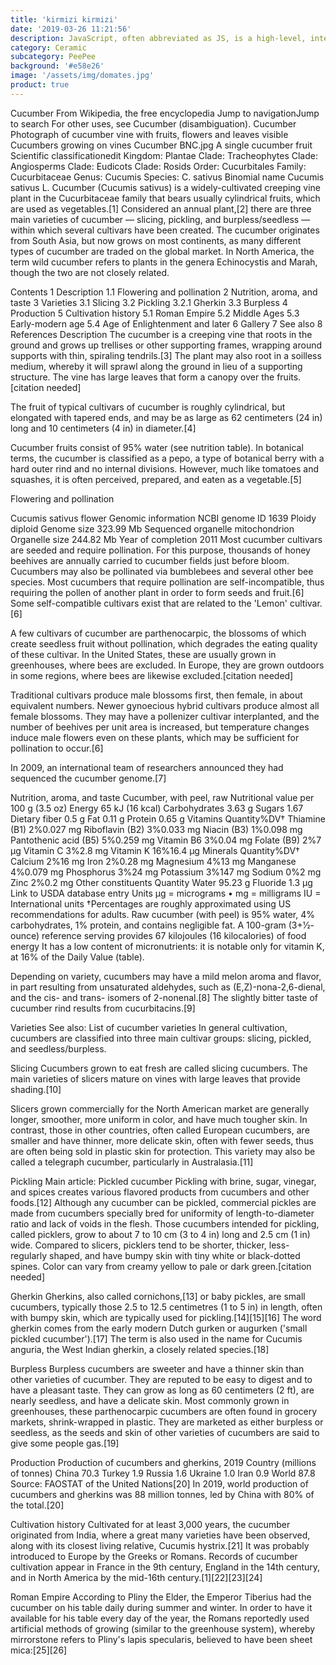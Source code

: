```yaml
---
title: 'kirmizi kirmizi'
date: '2019-03-26 11:21:56'
description: JavaScript, often abbreviated as JS, is a high-level, interpreted scripting language that conforms to the ECMAScript specification.
category: Ceramic
subcategory: PeePee
background: '#e58e26'
image: '/assets/img/domates.jpg'
product: true
---
```


Cucumber
From Wikipedia, the free encyclopedia
Jump to navigationJump to search
For other uses, see Cucumber (disambiguation).
Cucumber
Photograph of cucumber vine with fruits, flowers and leaves visible
Cucumbers growing on vines
Cucumber BNC.jpg
A single cucumber fruit
Scientific classificationedit
Kingdom: Plantae
Clade: Tracheophytes
Clade: Angiosperms
Clade: Eudicots
Clade: Rosids
Order: Cucurbitales
Family: Cucurbitaceae
Genus: Cucumis
Species: C. sativus
Binomial name
Cucumis sativus
L.
Cucumber (Cucumis sativus) is a widely-cultivated creeping vine plant in the Cucurbitaceae family that bears usually cylindrical fruits, which are used as vegetables.[1] Considered an annual plant,[2] there are three main varieties of cucumber — slicing, pickling, and burpless/seedless — within which several cultivars have been created. The cucumber originates from South Asia, but now grows on most continents, as many different types of cucumber are traded on the global market. In North America, the term wild cucumber refers to plants in the genera Echinocystis and Marah, though the two are not closely related.

Contents
1 Description
1.1 Flowering and pollination
2 Nutrition, aroma, and taste
3 Varieties
3.1 Slicing
3.2 Pickling
3.2.1 Gherkin
3.3 Burpless
4 Production
5 Cultivation history
5.1 Roman Empire
5.2 Middle Ages
5.3 Early-modern age
5.4 Age of Enlightenment and later
6 Gallery
7 See also
8 References
Description
The cucumber is a creeping vine that roots in the ground and grows up trellises or other supporting frames, wrapping around supports with thin, spiraling tendrils.[3] The plant may also root in a soilless medium, whereby it will sprawl along the ground in lieu of a supporting structure. The vine has large leaves that form a canopy over the fruits.[citation needed]

The fruit of typical cultivars of cucumber is roughly cylindrical, but elongated with tapered ends, and may be as large as 62 centimeters (24 in) long and 10 centimeters (4 in) in diameter.[4]

Cucumber fruits consist of 95% water (see nutrition table). In botanical terms, the cucumber is classified as a pepo, a type of botanical berry with a hard outer rind and no internal divisions. However, much like tomatoes and squashes, it is often perceived, prepared, and eaten as a vegetable.[5]

Flowering and pollination

Cucumis sativus flower
Genomic information
NCBI genome ID 1639
Ploidy diploid
Genome size 323.99 Mb
Sequenced organelle mitochondrion
Organelle size 244.82 Mb
Year of completion 2011
Most cucumber cultivars are seeded and require pollination. For this purpose, thousands of honey beehives are annually carried to cucumber fields just before bloom. Cucumbers may also be pollinated via bumblebees and several other bee species. Most cucumbers that require pollination are self-incompatible, thus requiring the pollen of another plant in order to form seeds and fruit.[6] Some self-compatible cultivars exist that are related to the 'Lemon' cultivar.[6]

A few cultivars of cucumber are parthenocarpic, the blossoms of which create seedless fruit without pollination, which degrades the eating quality of these cultivar. In the United States, these are usually grown in greenhouses, where bees are excluded. In Europe, they are grown outdoors in some regions, where bees are likewise excluded.[citation needed]

Traditional cultivars produce male blossoms first, then female, in about equivalent numbers. Newer gynoecious hybrid cultivars produce almost all female blossoms. They may have a pollenizer cultivar interplanted, and the number of beehives per unit area is increased, but temperature changes induce male flowers even on these plants, which may be sufficient for pollination to occur.[6]

In 2009, an international team of researchers announced they had sequenced the cucumber genome.[7]

Nutrition, aroma, and taste
Cucumber, with peel, raw
Nutritional value per 100 g (3.5 oz)
Energy 65 kJ (16 kcal)
Carbohydrates
3.63 g
Sugars 1.67
Dietary fiber 0.5 g
Fat
0.11 g
Protein
0.65 g
Vitamins Quantity%DV†
Thiamine (B1) 2%0.027 mg
Riboflavin (B2) 3%0.033 mg
Niacin (B3) 1%0.098 mg
Pantothenic acid (B5) 5%0.259 mg
Vitamin B6 3%0.04 mg
Folate (B9) 2%7 μg
Vitamin C 3%2.8 mg
Vitamin K 16%16.4 μg
Minerals Quantity%DV†
Calcium 2%16 mg
Iron 2%0.28 mg
Magnesium 4%13 mg
Manganese 4%0.079 mg
Phosphorus 3%24 mg
Potassium 3%147 mg
Sodium 0%2 mg
Zinc 2%0.2 mg
Other constituents Quantity
Water 95.23 g
Fluoride 1.3 µg
Link to USDA database entry
Units
μg = micrograms • mg = milligrams
IU = International units
†Percentages are roughly approximated using US recommendations for adults.
Raw cucumber (with peel) is 95% water, 4% carbohydrates, 1% protein, and contains negligible fat. A 100-gram (3+1⁄2-ounce) reference serving provides 67 kilojoules (16 kilocalories) of food energy It has a low content of micronutrients: it is notable only for vitamin K, at 16% of the Daily Value (table).

Depending on variety, cucumbers may have a mild melon aroma and flavor, in part resulting from unsaturated aldehydes, such as (E,Z)-nona-2,6-dienal, and the cis- and trans- isomers of 2-nonenal.[8] The slightly bitter taste of cucumber rind results from cucurbitacins.[9]

Varieties
See also: List of cucumber varieties
In general cultivation, cucumbers are classified into three main cultivar groups: slicing, pickled, and seedless/burpless.

Slicing
Cucumbers grown to eat fresh are called slicing cucumbers. The main varieties of slicers mature on vines with large leaves that provide shading.[10]

Slicers grown commercially for the North American market are generally longer, smoother, more uniform in color, and have much tougher skin. In contrast, those in other countries, often called European cucumbers, are smaller and have thinner, more delicate skin, often with fewer seeds, thus are often being sold in plastic skin for protection. This variety may also be called a telegraph cucumber, particularly in Australasia.[11]

Pickling
Main article: Pickled cucumber
Pickling with brine, sugar, vinegar, and spices creates various flavored products from cucumbers and other foods.[12] Although any cucumber can be pickled, commercial pickles are made from cucumbers specially bred for uniformity of length-to-diameter ratio and lack of voids in the flesh. Those cucumbers intended for pickling, called picklers, grow to about 7 to 10 cm (3 to 4 in) long and 2.5 cm (1 in) wide. Compared to slicers, picklers tend to be shorter, thicker, less-regularly shaped, and have bumpy skin with tiny white or black-dotted spines. Color can vary from creamy yellow to pale or dark green.[citation needed]

Gherkin
Gherkins, also called cornichons,[13] or baby pickles, are small cucumbers, typically those 2.5 to 12.5 centimetres (1 to 5 in) in length, often with bumpy skin, which are typically used for pickling.[14][15][16] The word gherkin comes from the early modern Dutch gurken or augurken ('small pickled cucumber').[17] The term is also used in the name for Cucumis anguria, the West Indian gherkin, a closely related species.[18]

Burpless
Burpless cucumbers are sweeter and have a thinner skin than other varieties of cucumber. They are reputed to be easy to digest and to have a pleasant taste. They can grow as long as 60 centimeters (2 ft), are nearly seedless, and have a delicate skin. Most commonly grown in greenhouses, these parthenocarpic cucumbers are often found in grocery markets, shrink-wrapped in plastic. They are marketed as either burpless or seedless, as the seeds and skin of other varieties of cucumbers are said to give some people gas.[19]

Production
Production of cucumbers and gherkins, 2019
Country (millions of tonnes)
China 70.3
Turkey 1.9
Russia 1.6
Ukraine 1.0
Iran 0.9
World 87.8
Source: FAOSTAT of the United Nations[20]
In 2019, world production of cucumbers and gherkins was 88 million tonnes, led by China with 80% of the total.[20]

Cultivation history
Cultivated for at least 3,000 years, the cucumber originated from India, where a great many varieties have been observed, along with its closest living relative, Cucumis hystrix.[21] It was probably introduced to Europe by the Greeks or Romans. Records of cucumber cultivation appear in France in the 9th century, England in the 14th century, and in North America by the mid-16th century.[1][22][23][24]

Roman Empire
According to Pliny the Elder, the Emperor Tiberius had the cucumber on his table daily during summer and winter. In order to have it available for his table every day of the year, the Romans reportedly used artificial methods of growing (similar to the greenhouse system), whereby mirrorstone refers to Pliny's lapis specularis, believed to have been sheet mica:[25][26]
